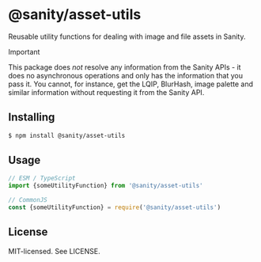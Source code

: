 # @sanity/asset-utils

Reusable utility functions for dealing with image and file assets in Sanity.

> [!IMPORTANT]
> This package does _not_ resolve any information from the Sanity APIs - it does no asynchronous operations and only has the information that you pass it. You cannot, for instance, get the LQIP, BlurHash, image palette and similar information without requesting it from the Sanity API.

## Installing

```sh
$ npm install @sanity/asset-utils
```

## Usage

```js
// ESM / TypeScript
import {someUtilityFunction} from '@sanity/asset-utils'

// CommonJS
const {someUtilityFunction} = require('@sanity/asset-utils')
```

## License

MIT-licensed. See LICENSE.
